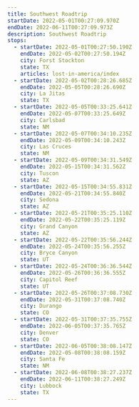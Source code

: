 ```yaml
---
title: Southwest Roadtrip
startDate: 2022-05-01T00:27:09.970Z
endDate: 2022-06-11T00:27:09.973Z
description: Southwest Roadtrip
stops:
  - startDate: 2022-05-01T00:27:50.190Z
    endDate: 2022-05-02T00:27:50.194Z
    city: Forst Stockton
    state: TX
    articles: lost-in-america/index
  - startDate: 2022-05-02T00:28:26.685Z
    endDate: 2022-05-05T00:28:26.690Z
    city: La Jitas
    state: TX
  - startDate: 2022-05-05T00:33:25.641Z
    endDate: 2022-05-07T00:33:25.649Z
    city: Carlsbad
    state: NM
  - startDate: 2022-05-07T00:34:10.235Z
    endDate: 2022-05-09T00:34:10.243Z
    city: Las Cruces
    state: NM
  - startDate: 2022-05-09T00:34:31.549Z
    endDate: 2022-05-15T00:34:31.562Z
    city: Tuscon
    state: AZ
  - startDate: 2022-05-15T00:34:55.831Z
    endDate: 2022-05-21T00:34:55.840Z
    city: Sedona
    state: AZ
  - startDate: 2022-05-21T00:35:25.110Z
    endDate: 2022-05-22T00:35:25.119Z
    city: Grand Canyon
    state: AZ
  - startDate: 2022-05-22T00:35:56.244Z
    endDate: 2022-05-24T00:35:56.255Z
    city: Bryce Canyon
    state: UT
  - startDate: 2022-05-24T00:36:36.544Z
    endDate: 2022-05-26T00:36:36.555Z
    city: Capitol Reef
    state: UT
  - startDate: 2022-05-26T00:37:08.730Z
    endDate: 2022-05-31T00:37:08.740Z
    city: Durango
    state: CO
  - startDate: 2022-05-31T00:37:35.755Z
    endDate: 2022-06-05T00:37:35.765Z
    city: Denver
    state: CO
  - startDate: 2022-06-05T00:38:08.147Z
    endDate: 2022-05-08T00:38:08.159Z
    city: Santa Fe
    state: NM
  - startDate: 2022-06-08T00:38:27.237Z
    endDate: 2022-06-11T00:38:27.249Z
    city: Lubbock
    state: TX
---
```

